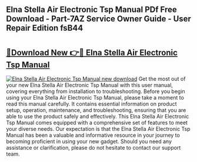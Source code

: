 ## Elna Stella Air Electronic Tsp Manual PDf Free Download - Part-7AZ Service Owner Guide - User Repair Edition fsB44

# <h2><a href="http://bc68525.oget.top/?id=Elna+Stella+Air+Electronic+Tsp+Manual">🔗Download New 👉🔴 Elna Stella Air Electronic Tsp Manual</a></h2>

[![Elna Stella Air Electronic Tsp Manual new download](https://i.imgur.com/5g1atiW.png)](http://bc68525.oget.top/?id=Elna+Stella+Air+Electronic+Tsp+Manual)
Get the most out of your new Elna Stella Air Electronic Tsp Manual with this user manual, covering everything from installation to troubleshooting. Before you begin using your Elna Stella Air Electronic Tsp Manual, please take a moment to read this manual carefully. It contains essential information on product setup, operation, maintenance, and troubleshooting, ensuring that you are able to use the product safely and effectively. This Elna Stella Air Electronic Tsp Manual comes equipped with a comprehensive set of features to meet your diverse needs. Our expectation is that the Elna Stella Air Electronic Tsp Manual has been a valuable and informative resource in your journey to becoming proficient in using your new gadget. Should you need any assistance or clarification, please do not hesitate to contact our support team.
